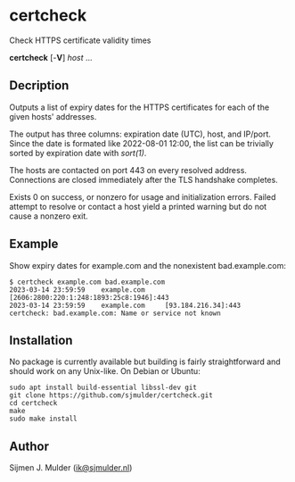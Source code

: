 certcheck
=========
Check HTTPS certificate validity times

**certcheck** [-**V**] *host* ...

Decription
----------
Outputs a list of expiry dates for the HTTPS certificates for each of
the given hosts' addresses.

The output has three columns: expiration date (UTC), host, and IP/port.
Since the date is formated like 2022-08-01 12:00, the list can be
trivially sorted by expiration date with _sort(1)_.

The hosts are contacted on port 443 on every resolved address.
Connections are closed immediately after the TLS handshake completes.

Exists 0 on success, or nonzero for usage and initialization errors.
Failed attempt to resolve or contact a host yield a printed warning but
do not cause a nonzero exit.

Example
-------
Show expiry dates for example.com and the nonexistent bad.example.com:

    $ certcheck example.com bad.example.com
    2023-03-14 23:59:59	   example.com	   [2606:2800:220:1:248:1893:25c8:1946]:443
    2023-03-14 23:59:59	   example.com	   [93.184.216.34]:443
    certcheck: bad.example.com: Name or service not known

Installation
------------
No package is currently available but building is fairly
straightforward and should work on any Unix-like. On Debian or Ubuntu:

    sudo apt install build-essential libssl-dev git
    git clone https://github.com/sjmulder/certcheck.git
    cd certcheck
    make
    sudo make install

Author
------
Sijmen J. Mulder (<ik@sjmulder.nl>)
